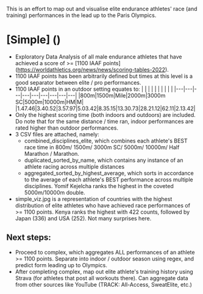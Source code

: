 This is an effort to map out and visualise elite endurance athletes' race (and training) performances in the lead up to the Paris Olympics.

# [Simple] ()

- Exploratory Data Analysis of all male endurance athletes that have achieved a score of >= [1100 IAAF points] (https://worldathletics.org/news/news/scoring-tables-2022).
- 1100 IAAF points has been arbitrarily defined but times at this level is a good separator between elite / pro performances.
- 1100 IAAF points in an outdoor setting equates to:
  | | | | | | | | | |
  |---|---|---|---|---|---|---|---|---|
  |800m|1500m|Mile|2000m|3000m SC|5000m|10000m|HM|M|
  |1.47.46|3.40.52|3.57.97|5.03.42|8.35.15|13.30.73|28.21.12|62.11|2.13.42|
- Only the highest scoring time (both indoors and outdoors) are included. Do note that for the same distance / time ran, indoor performances are rated higher than outdoor performances.
- 3 CSV files are attached, namely:
  - combined_disciplines_elite, which combines each athlete's BEST race time in 800m/ 1500m/ 3000m SC/ 5000m/ 10000m/ Half Marathon / Marathon.
  - duplicated_sorted_by_name, which contains any instance of an athlete racing across multiple distances
  - aggregated_sorted_by_highest_average, which sorts in accordance to the average of each athlete's BEST performance across multiple disciplines. Yomif Kejelcha ranks the highest in the coveted 5000m/10000m double.
- simple_viz.jpg is a representation of countries with the highest distribution of elite athletes who have achieved race performances of >= 1100 points. Kenya ranks the highest with 422 counts, followed by Japan (336) and USA (252). Not many surprises here.

## Next steps:

- Proceed to complex, which aggregates ALL performances of an athlete >= 1100 points. Separate into indoor / outdoor season using regex, and predict form leading up to Olympics.
- After completing complex, map out elite athlete's training history using Strava (for athletes that post all workouts there). Can aggregate data from other sources like YouTube (TRACK: All-Access, SweatElite, etc.)
